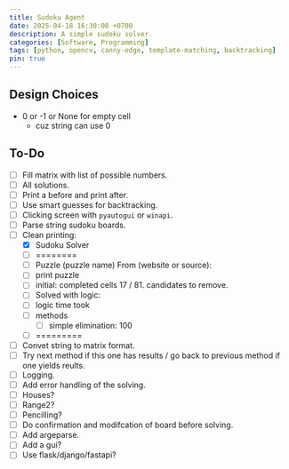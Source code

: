 ```yaml
---
title: Sudoku Agent
date: 2025-04-18 16:30:00 +0700
description: A simple sudoku solver.
categories: [Software, Programming]
tags: [python, opencv, canny-edge, template-matching, backtracking]
pin: true
---
```


## Design Choices

- 0 or -1 or None for empty cell
  - cuz string can use 0

## To-Do

- [ ] Fill matrix with list of possible numbers.
- [ ] All solutions.
- [ ] Print a before and print after.
- [ ] Use smart guesses for backtracking.
- [ ] Clicking screen with `pyautogui` or `winapi`.
- [ ] Parse string sudoku boards.
- [ ] Clean printing:
  - [x] Sudoku Solver
  - [ ] ========
  - [ ] Puzzle (puzzle name) From (website or source):
  - [ ] print puzzle
  - [ ] initial: completed cells 17 / 81. candidates to remove.
  - [ ] Solved with logic:
  - [ ] logic time took
  - [ ] methods
    - [ ] simple elimination: 100
  - [ ] =========
- [ ] Convet string to matrix format.
- [ ] Try next method if this one has results / go back to previous method if one yields reults.
- [ ] Logging.
- [ ] Add error handling of the solving.
- [ ] Houses?
- [ ] Range2? 
- [ ] Pencilling?
- [ ] Do confirmation and modifcation of board before solving.
- [ ] Add argeparse.
- [ ] Add a gui?
- [ ] Use flask/django/fastapi?
